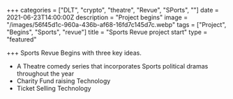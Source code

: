 +++
categories = ["DLT", "crypto", "theatre", "Revue", "SPorts", ""]
date = 2021-06-23T14:00:00Z
description = "Project begins"
image = "/images/56f45d1c-960a-436b-af68-16fd7c145d7c.webp"
tags = ["Project", "Begins", "Sports", "revue"]
title = "Sports Revue project start"
type = "featured"

+++
Sports Revue Begins with three key ideas. 

* A Theatre comedy series that incorporates Sports political dramas throughout the year
* Charity Fund raising Technology
* Ticket Selling Technology